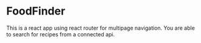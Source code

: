# FoodFinder
This is a react app using react router for multipage navigation. You are able to search for recipes from a connected api.
